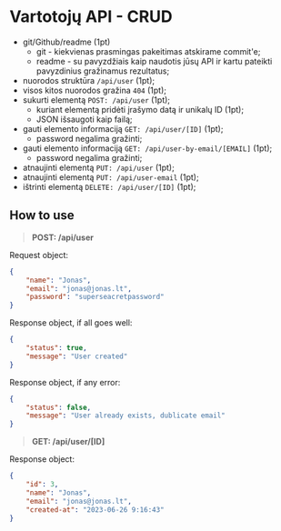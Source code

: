 # Vartotojų API - CRUD

-   git/Github/readme (1pt)
    -   git - kiekvienas prasmingas pakeitimas atskirame commit'e;
    -   readme - su pavyzdžiais kaip naudotis jūsų API ir kartu pateikti pavyzdinius gražinamus rezultatus;
-   nuorodos struktūra `/api/user` (1pt);
-   visos kitos nuorodos gražina `404` (1pt);
-   sukurti elementą `POST: /api/user` (1pt);
    -   kuriant elementą pridėti įrašymo datą ir unikalų ID (1pt);
    -   JSON išsaugoti kaip failą;
-   gauti elemento informaciją `GET: /api/user/[ID]` (1pt);
    -   password negalima gražinti;
-   gauti elemento informaciją `GET: /api/user-by-email/[EMAIL]` (1pt);
    -   password negalima gražinti;
-   atnaujinti elementą `PUT: /api/user` (1pt);
-   atnaujinti elementą `PUT: /api/user-email` (1pt);
-   ištrinti elementą `DELETE: /api/user/[ID]` (1pt);

## How to use

> **POST: /api/user**

Request object:

```json
{
    "name": "Jonas",
    "email": "jonas@jonas.lt",
    "password": "superseacretpassword"
}
```

Response object, if all goes well:

```json
{
    "status": true,
    "message": "User created"
}
```

Response object, if any error:

```json
{
    "status": false,
    "message": "User already exists, dublicate email"
}
```

> **GET: /api/user/[ID]**

Response object:

```json
{
    "id": 3,
    "name": "Jonas",
    "email": "jonas@jonas.lt",
    "created-at": "2023-06-26 9:16:43"
}
```
